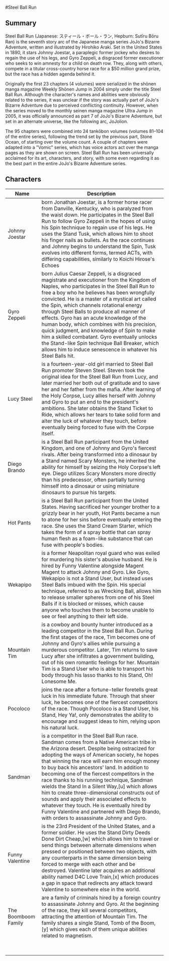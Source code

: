 #Steel Ball Run

## Summary
Steel Ball Run (Japanese: スティール・ボール・ラン, Hepburn: Sutīru Bōru Ran) is the seventh story arc of the Japanese manga series JoJo's Bizarre Adventure, written and illustrated by Hirohiko Araki. Set in the United States in 1890, it stars Johnny Joestar, a paraplegic former jockey who desires to regain the use of his legs, and Gyro Zeppeli, a disgraced former executioner who seeks to win amnesty for a child on death row. They, along with others, compete in a titular cross-country horse race for a $50 million grand prize, but the race has a hidden agenda behind it.

Originally the first 23 chapters (4 volumes) were serialized in the shōnen manga magazine Weekly Shōnen Jump in 2004 simply under the title Steel Ball Run. Although the character's names and abilities were obviously related to the series, it was unclear if the story was actually part of JoJo's Bizarre Adventure due to perceived conflicting continuity. However, when the series moved to the monthly seinen manga magazine Ultra Jump in 2005, it was officially announced as part 7 of JoJo's Bizarre Adventure, but set in an alternate universe, like the following arc, JoJolion.

The 95 chapters were combined into 24 tankōbon volumes (volumes 81–104 of the entire series), following the trend set by the previous part, Stone Ocean, of starting over the volume count. A couple of chapters were adapted into a "Vomic" series, which has voice actors act over the manga pages as they are shown on screen. Steel Ball Run has been universally acclaimed for its art, characters, and story, with some even regarding it as the best part in the entire JoJo's Bizarre Adventure series. 

## Characters

| Name | Description |
|--- | --- | 
|Johnny Joestar|born Jonathan Joestar, is a former horse racer from Danville, Kentucky, who is paralyzed from the waist down. He participates in the Steel Ball Run to follow Gyro Zeppeli in the hopes of using his Spin technique to regain use of his legs. He uses the Stand Tusk, which allows him to shoot his finger nails as bullets. As the race continues and Johnny begins to understand the Spin, Tusk evolves into different forms, termed ACTs, with differing capabilities, similarly to Koichi Hirose's Echoes|
|Gyro Zeppeli|born Julius Caesar Zeppeli, is a disgraced magistrate and executioner from the Kingdom of Naples, who participates in the Steel Ball Run to free a boy who he believes has been wrongfully convicted. He is a master of a mystical art called the Spin, which channels rotational energy through Steel Balls to produce all manner of effects. Gyro has an acute knowledge of the human body, which combines with his precision, quick judgment, and knowledge of Spin to make him a skilled combatant. Gyro eventually unlocks the Stand-like Spin technique Ball Breaker, which allows him to induce senescence in whatever his Steel Balls hit.|
|Lucy Steel|is a fourteen-year-old girl married to Steel Ball Run promoter Steven Steel. Steven took the original idea for the Steel Ball Run from Lucy, and later married her both out of gratitude and to save her and her father from the mafia. After learning of the Holy Corpse, Lucy allies herself with Johnny and Gyro to put an end to the president's ambitions. She later obtains the Stand Ticket to Ride, which allows her tears to take solid form and alter the luck of whatever they touch, before eventually being forced to fuse with the Corpse itself.|
|Diego Brando|is a Steel Ball Run participant from the United Kingdom, and one of Johnny and Gyro's fiercest rivals. After being transformed into a dinosaur by a Stand named Scary Monsters, he inherited the ability for himself by seizing the Holy Corpse's left eye. Diego utilizes Scary Monsters more directly than his predecessor, often partially turning himself into a dinosaur or using miniature dinosaurs to pursue his targets.|
|Hot Pants|is a Steel Ball Run participant from the United States. Having sacrificed her younger brother to a grizzly bear in her youth, Hot Pants became a nun to atone for her sins before eventually entering the race. She uses the Stand Cream Starter, which takes the form of a spray bottle that can spray human flesh as a foam-like substance that can fuse with people's bodies.|
|Wekapipo|is a former Neapolitan royal guard who was exiled for murdering his sister's abusive husband. He is hired by Funny Valentine alongside Magent Magent to attack Johnny and Gyro. Like Gyro, Wekapipo is not a Stand User, but instead uses Steel Balls imbued with the Spin. His special technique, referred to as Wrecking Ball, allows him to release smaller spheres from one of his Steel Balls if it is blocked or misses, which cause anyone who touches them to become unable to see or feel anything to their left side.|
|Mountain Tim| is a cowboy and bounty hunter introduced as a leading competitor in the Steel Ball Run. During the first stages of the race, Tim becomes one of Johnny and Gyro's allies while pursuing a murderous competitor. Later, Tim returns to save Lucy after she infiltrates a government building, out of his own romantic feelings for her. Mountain Tim is a Stand User who is able to transport his body through his lasso thanks to his Stand, Oh! Lonesome Me.|
|Pocoloco|joins the race after a fortune-teller foretells great luck in his immediate future. Through that sheer luck, he becomes one of the fiercest competitors of the race. Though Pocoloco is a Stand User, his Stand, Hey Ya!, only demonstrates the ability to encourage and suggest ideas to him, relying upon his natural luck.|
|Sandman|is a competitor in the Steel Ball Run race. Sandman comes from a Native American tribe in the Arizona desert. Despite being ostracized for adopting the ways of American society, he hopes that winning the race will earn him enough money to buy back his ancestors' land. In addition to becoming one of the fiercest competitors in the race thanks to his running technique, Sandman wields the Stand In a Silent Way,[u] which allows him to create three-dimensional constructs out of sounds and apply their associated effects to whatever they touch. He is eventually hired by Funny Valentine and partnered with Diego Brando, with orders to assassinate Johnny and Gyro.|
|Funny Valentine|is the 23rd President of the United States, and a former soldier. He uses the Stand Dirty Deeds Done Dirt Cheap,[w] which allows him to travel or send things between alternate dimensions when pressed or positioned between two objects, with any counterparts in the same dimension being forced to merge with each other and be destroyed. Valentine later acquires an additional ability named D4C Love Train,[x] which produces a gap in space that redirects any attack toward Valentine to somewhere else in the world.|
|The Boomboom Family|are a family of criminals hired by a foreign country to assassinate Johnny and Gyro. At the beginning of the race, they kill several competitors, attracting the attention of Mountain Tim. The family shares a single Stand, Tomb of the Boom,[y] which gives each of them unique abilities related to magnetism. |
|||
|||
|||
|||
|||
|||
|||
|||


